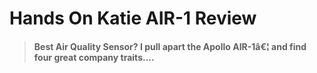 # Hands On Katie AIR-1 Review

> #### Best Air Quality Sensor? I pull apart the Apollo AIR-1â€¦ and find four great company traits....

